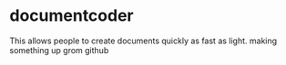 # documentcoder
This allows people to create documents quickly 
as fast as light.
making something up grom github
